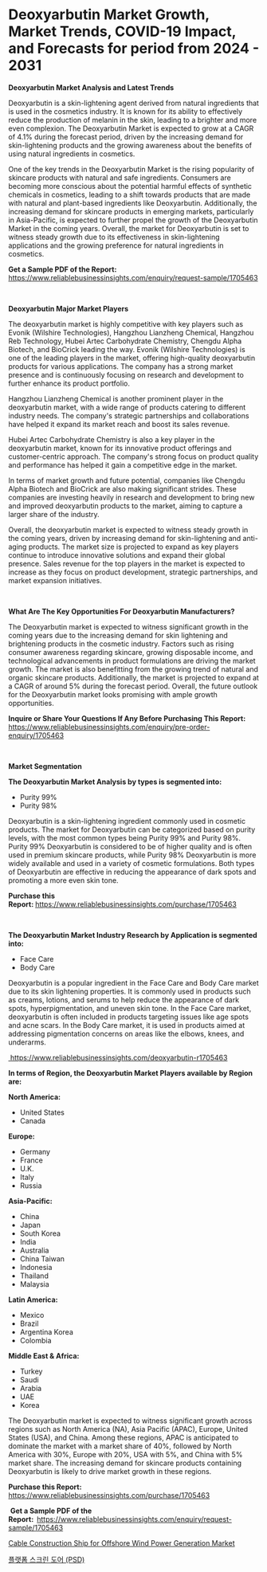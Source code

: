 <p><h1>Deoxyarbutin Market Growth, Market Trends, COVID-19 Impact, and Forecasts for period from 2024 - 2031</h1></p><p><strong>Deoxyarbutin Market Analysis and Latest Trends</strong></p>
<p><p>Deoxyarbutin is a skin-lightening agent derived from natural ingredients that is used in the cosmetics industry. It is known for its ability to effectively reduce the production of melanin in the skin, leading to a brighter and more even complexion. The Deoxyarbutin Market is expected to grow at a CAGR of 4.1% during the forecast period, driven by the increasing demand for skin-lightening products and the growing awareness about the benefits of using natural ingredients in cosmetics.</p><p>One of the key trends in the Deoxyarbutin Market is the rising popularity of skincare products with natural and safe ingredients. Consumers are becoming more conscious about the potential harmful effects of synthetic chemicals in cosmetics, leading to a shift towards products that are made with natural and plant-based ingredients like Deoxyarbutin. Additionally, the increasing demand for skincare products in emerging markets, particularly in Asia-Pacific, is expected to further propel the growth of the Deoxyarbutin Market in the coming years. Overall, the market for Deoxyarbutin is set to witness steady growth due to its effectiveness in skin-lightening applications and the growing preference for natural ingredients in cosmetics.</p></p>
<p><strong>Get a Sample PDF of the Report:&nbsp;</strong> <a href="https://www.reliablebusinessinsights.com/enquiry/request-sample/1705463">https://www.reliablebusinessinsights.com/enquiry/request-sample/1705463</a></p>
<p>&nbsp;</p>
<p><strong>Deoxyarbutin Major Market Players</strong></p>
<p><p>The deoxyarbutin market is highly competitive with key players such as Evonik (Wilshire Technologies), Hangzhou Lianzheng Chemical, Hangzhou Reb Technology, Hubei Artec Carbohydrate Chemistry, Chengdu Alpha Biotech, and BioCrick leading the way. Evonik (Wilshire Technologies) is one of the leading players in the market, offering high-quality deoxyarbutin products for various applications. The company has a strong market presence and is continuously focusing on research and development to further enhance its product portfolio.</p><p>Hangzhou Lianzheng Chemical is another prominent player in the deoxyarbutin market, with a wide range of products catering to different industry needs. The company's strategic partnerships and collaborations have helped it expand its market reach and boost its sales revenue.</p><p>Hubei Artec Carbohydrate Chemistry is also a key player in the deoxyarbutin market, known for its innovative product offerings and customer-centric approach. The company's strong focus on product quality and performance has helped it gain a competitive edge in the market.</p><p>In terms of market growth and future potential, companies like Chengdu Alpha Biotech and BioCrick are also making significant strides. These companies are investing heavily in research and development to bring new and improved deoxyarbutin products to the market, aiming to capture a larger share of the industry.</p><p>Overall, the deoxyarbutin market is expected to witness steady growth in the coming years, driven by increasing demand for skin-lightening and anti-aging products. The market size is projected to expand as key players continue to introduce innovative solutions and expand their global presence. Sales revenue for the top players in the market is expected to increase as they focus on product development, strategic partnerships, and market expansion initiatives.</p></p>
<p>&nbsp;</p>
<p><strong>What Are The Key Opportunities For Deoxyarbutin Manufacturers?</strong></p>
<p><p>The Deoxyarbutin market is expected to witness significant growth in the coming years due to the increasing demand for skin lightening and brightening products in the cosmetic industry. Factors such as rising consumer awareness regarding skincare, growing disposable income, and technological advancements in product formulations are driving the market growth. The market is also benefitting from the growing trend of natural and organic skincare products. Additionally, the market is projected to expand at a CAGR of around 5% during the forecast period. Overall, the future outlook for the Deoxyarbutin market looks promising with ample growth opportunities.</p></p>
<p><strong>Inquire or Share Your Questions If Any Before Purchasing This Report:</strong> <a href="https://www.reliablebusinessinsights.com/enquiry/pre-order-enquiry/1705463">https://www.reliablebusinessinsights.com/enquiry/pre-order-enquiry/1705463</a></p>
<p>&nbsp;</p>
<p><strong>Market Segmentation</strong></p>
<p><strong>The Deoxyarbutin Market Analysis by types is segmented into:</strong></p>
<p><ul><li>Purity 99%</li><li>Purity 98%</li></ul></p>
<p><p>Deoxyarbutin is a skin-lightening ingredient commonly used in cosmetic products. The market for Deoxyarbutin can be categorized based on purity levels, with the most common types being Purity 99% and Purity 98%. Purity 99% Deoxyarbutin is considered to be of higher quality and is often used in premium skincare products, while Purity 98% Deoxyarbutin is more widely available and used in a variety of cosmetic formulations. Both types of Deoxyarbutin are effective in reducing the appearance of dark spots and promoting a more even skin tone.</p></p>
<p><strong>Purchase this Report:&nbsp;</strong><a href="https://www.reliablebusinessinsights.com/purchase/1705463">https://www.reliablebusinessinsights.com/purchase/1705463</a></p>
<p>&nbsp;</p>
<p><strong>The Deoxyarbutin Market Industry Research by Application is segmented into:</strong></p>
<p><ul><li>Face Care</li><li>Body Care</li></ul></p>
<p><p>Deoxyarbutin is a popular ingredient in the Face Care and Body Care market due to its skin lightening properties. It is commonly used in products such as creams, lotions, and serums to help reduce the appearance of dark spots, hyperpigmentation, and uneven skin tone. In the Face Care market, deoxyarbutin is often included in products targeting issues like age spots and acne scars. In the Body Care market, it is used in products aimed at addressing pigmentation concerns on areas like the elbows, knees, and underarms.</p></p>
<p><a href="https://www.reliablebusinessinsights.com/deoxyarbutin-r1705463">&nbsp;https://www.reliablebusinessinsights.com/deoxyarbutin-r1705463</a></p>
<p><strong>In terms of Region, the Deoxyarbutin Market Players available by Region are:</strong></p>
<p>
    <p> <strong> North America: </strong>
        <ul>
            <li>United States</li>
            <li>Canada</li>
        </ul>
        </p> 
    <p> <strong> Europe: </strong>
        <ul>
            <li>Germany</li>
            <li>France</li>
            <li>U.K.</li>
            <li>Italy</li>
            <li>Russia</li>
        </ul>
        </p> 
    <p> <strong> Asia-Pacific: </strong>
        <ul>
            <li>China</li>
            <li>Japan</li>
            <li>South Korea</li>
            <li>India</li>
            <li>Australia</li>
            <li>China Taiwan</li>
            <li>Indonesia</li>
            <li>Thailand</li>
            <li>Malaysia</li>
        </ul>
        </p> 
    <p> <strong> Latin America: </strong>
        <ul>
            <li>Mexico</li>
            <li>Brazil</li>
            <li>Argentina Korea</li>
            <li>Colombia</li>
        </ul>
        </p> 
    <p> <strong> Middle East & Africa: </strong>
        <ul>
            <li>Turkey</li>
            <li>Saudi</li>
            <li>Arabia</li>
            <li>UAE</li>
            <li>Korea</li>
        </ul>
    </p>
    </p>
<p><p>The Deoxyarbutin market is expected to witness significant growth across regions such as North America (NA), Asia Pacific (APAC), Europe, United States (USA), and China. Among these regions, APAC is anticipated to dominate the market with a market share of 40%, followed by North America with 30%, Europe with 20%, USA with 5%, and China with 5% market share. The increasing demand for skincare products containing Deoxyarbutin is likely to drive market growth in these regions.</p></p>
<p><strong>Purchase this Report: </strong><a href="https://www.reliablebusinessinsights.com/purchase/1705463">https://www.reliablebusinessinsights.com/purchase/1705463</a></p>
<p>&nbsp;<strong>Get a Sample PDF of the Report:&nbsp;&nbsp;</strong><a href="https://www.reliablebusinessinsights.com/enquiry/request-sample/1705463">https://www.reliablebusinessinsights.com/enquiry/request-sample/1705463</a></p>
<p><strong></strong></p>
<p><p><a href="https://github.com/LarryPearsongXXfvf/Market-Research-Report-List-1/blob/main/cable-construction-ship-for-offshore-wind-power-generation-market.md">Cable Construction Ship for Offshore Wind Power Generation Market</a></p><p><a href="https://github.com/alpinestartsekian/Market-Research-Report-List-1/blob/main/6581385189723.md">플랫폼 스크린 도어 (PSD)</a></p></p>